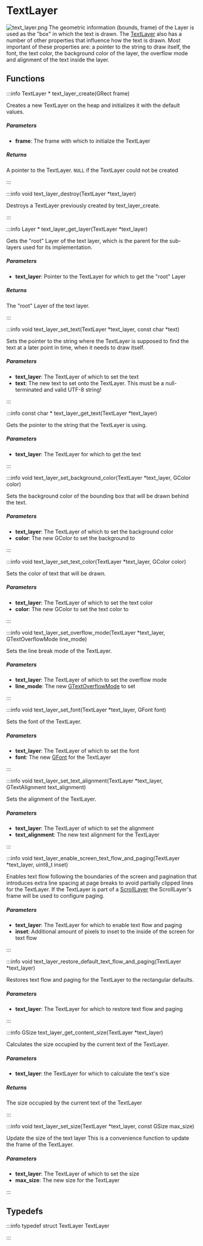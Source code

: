# TextLayer

![text_layer.png](/documentation/c//text_layer.png)
 The geometric information (bounds, frame) of the Layer is used as the "box" in which the text is drawn. The [TextLayer](/documentation/c/group___text_layer.md) also has a number of other properties that influence how the text is drawn. Most important of these properties are: a pointer to the string to draw itself, the font, the text color, the background color of the layer, the overflow mode and alignment of the text inside the layer. 

## Functions

:::info TextLayer * text_layer_create(GRect frame)

Creates a new TextLayer on the heap and initializes it with the default values. 

##### Parameters

- **frame**: The frame with which to initialze the TextLayer 

##### Returns

A pointer to the TextLayer. `NULL` if the TextLayer could not be created 

:::

:::info void text_layer_destroy(TextLayer *text_layer)

Destroys a TextLayer previously created by text_layer_create. 

:::

:::info Layer * text_layer_get_layer(TextLayer *text_layer)

Gets the "root" Layer of the text layer, which is the parent for the sub- layers used for its implementation. 

##### Parameters

- **text_layer**: Pointer to the TextLayer for which to get the "root" Layer 

##### Returns

The "root" Layer of the text layer. 

:::

:::info void text_layer_set_text(TextLayer *text_layer, const char *text)

Sets the pointer to the string where the TextLayer is supposed to find the text at a later point in time, when it needs to draw itself. 

##### Parameters

- **text_layer**: The TextLayer of which to set the text 
- **text**: The new text to set onto the TextLayer. This must be a null-terminated and valid UTF-8 string! 

:::

:::info const char * text_layer_get_text(TextLayer *text_layer)

Gets the pointer to the string that the TextLayer is using. 

##### Parameters

- **text_layer**: The TextLayer for which to get the text 

:::

:::info void text_layer_set_background_color(TextLayer *text_layer, GColor color)

Sets the background color of the bounding box that will be drawn behind the text. 

##### Parameters

- **text_layer**: The TextLayer of which to set the background color 
- **color**: The new GColor to set the background to 

:::

:::info void text_layer_set_text_color(TextLayer *text_layer, GColor color)

Sets the color of text that will be drawn. 

##### Parameters

- **text_layer**: The TextLayer of which to set the text color 
- **color**: The new GColor to set the text color to 

:::

:::info void text_layer_set_overflow_mode(TextLayer *text_layer, GTextOverflowMode line_mode)

Sets the line break mode of the TextLayer. 

##### Parameters

- **text_layer**: The TextLayer of which to set the overflow mode 
- **line_mode**: The new [GTextOverflowMode](/documentation/c/group___text_drawing.md#enum-gtextoverflowmode) to set 

:::

:::info void text_layer_set_font(TextLayer *text_layer, GFont font)

Sets the font of the TextLayer. 

##### Parameters

- **text_layer**: The TextLayer of which to set the font 
- **font**: The new [GFont](/documentation/c/group___fonts.md#typedef-gfont) for the TextLayer 

:::

:::info void text_layer_set_text_alignment(TextLayer *text_layer, GTextAlignment text_alignment)

Sets the alignment of the TextLayer. 

##### Parameters

- **text_layer**: The TextLayer of which to set the alignment 
- **text_alignment**: The new text alignment for the TextLayer 

:::

:::info void text_layer_enable_screen_text_flow_and_paging(TextLayer *text_layer, uint8_t inset)

Enables text flow following the boundaries of the screen and pagination that introduces extra line spacing at page breaks to avoid partially clipped lines for the TextLayer. If the TextLayer is part of a [ScrollLayer](/documentation/c/group___scroll_layer.md) the ScrollLayer's frame will be used to configure paging. 

##### Parameters

- **text_layer**: The TextLayer for which to enable text flow and paging 
- **inset**: Additional amount of pixels to inset to the inside of the screen for text flow 

:::

:::info void text_layer_restore_default_text_flow_and_paging(TextLayer *text_layer)

Restores text flow and paging for the TextLayer to the rectangular defaults. 

##### Parameters

- **text_layer**: The TextLayer for which to restore text flow and paging 

:::

:::info GSize text_layer_get_content_size(TextLayer *text_layer)

Calculates the size occupied by the current text of the TextLayer. 

##### Parameters

- **text_layer**: the TextLayer for which to calculate the text's size 

##### Returns

The size occupied by the current text of the TextLayer 

:::

:::info void text_layer_set_size(TextLayer *text_layer, const GSize max_size)

Update the size of the text layer This is a convenience function to update the frame of the TextLayer. 

##### Parameters

- **text_layer**: The TextLayer of which to set the size 
- **max_size**: The new size for the TextLayer 

:::


## Typedefs

:::info typedef struct TextLayer TextLayer

:::

